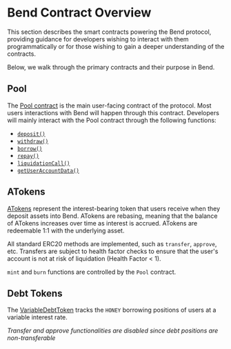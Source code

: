# Bend Contract Overview

This section describes the smart contracts powering the Bend protocol, providing guidance for developers wishing to interact with them programmatically or for those wishing to gain a deeper understanding of the contracts.

Below, we walk through the primary contracts and their purpose in Bend.

## Pool

The [Pool contract](/developers/pool-logic) is the main user-facing contract of the protocol. Most users interactions with Bend will happen through this contract. Developers will mainly interact with the Pool contract through the following functions:

- [`deposit()`](/developers/contracts/pool#deposit)
- [`withdraw()`](/developers/contracts/pool#withdraw)
- [`borrow()`](/developers/contracts/pool#borrow)
- [`repay()`](/developers/contracts/pool#repay)
- [`liquidationCall()`](/developers/contracts/pool#liquidationcall)
- [`getUserAccountData()`](/developers/contracts/pool#getuseraccountdata)

## ATokens

[ATokens](/developers/contracts/atoken) represent the interest-bearing token that users receive when they deposit assets into Bend. ATokens are rebasing, meaning that the balance of ATokens increases over time as interest is accrued. ATokens are redeemable 1:1 with the underlying asset.

All standard ERC20 methods are implemented, such as `transfer`, `approve`, etc. Transfers are subject to health factor checks to ensure that the user's account is not at risk of liquidation (Health Factor < 1).

`mint` and `burn` functions are controlled by the `Pool` contract.

## Debt Tokens

The [VariableDebtToken](/developers/contracts/debttoken) tracks the `HONEY` borrowing positions of users at a variable interest rate.

_Transfer and approve functionalities are disabled since debt positions are non-transferable_
